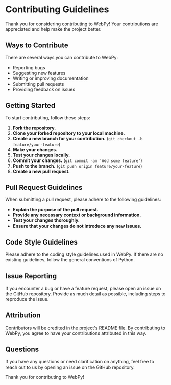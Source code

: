# Contributing Guidelines

Thank you for considering contributing to WebPy! Your contributions are appreciated and help make the project better.

## Ways to Contribute

There are several ways you can contribute to WebPy:

- Reporting bugs
- Suggesting new features
- Writing or improving documentation
- Submitting pull requests
- Providing feedback on issues

## Getting Started

To start contributing, follow these steps:

1. **Fork the repository.**
2. **Clone your forked repository to your local machine.**
3. **Create a new branch for your contribution.** (`git checkout -b feature/your-feature`)
4. **Make your changes.**
5. **Test your changes locally.**
6. **Commit your changes.** (`git commit -am 'Add some feature'`)
7. **Push to the branch.** (`git push origin feature/your-feature`)
8. **Create a new pull request.**

## Pull Request Guidelines

When submitting a pull request, please adhere to the following guidelines:

- **Explain the purpose of the pull request.**
- **Provide any necessary context or background information.**
- **Test your changes thoroughly.**
- **Ensure that your changes do not introduce any new issues.**

## Code Style Guidelines

Please adhere to the coding style guidelines used in WebPy. If there are no existing guidelines, follow the general conventions of Python.

## Issue Reporting

If you encounter a bug or have a feature request, please open an issue on the GitHub repository. Provide as much detail as possible, including steps to reproduce the issue.

## Attribution

Contributors will be credited in the project's README file. By contributing to WebPy, you agree to have your contributions attributed in this way.

## Questions

If you have any questions or need clarification on anything, feel free to reach out to us by opening an issue on the GitHub repository.

Thank you for contributing to WebPy!
